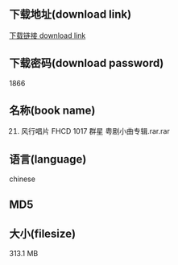 ## 下载地址(download link)
[下载链接 download link](https://tutu365.netlify.app/?s=21.+%E9%A3%8E%E8%A1%8C%E5%94%B1%E7%89%87+FHCD+1017+%E7%BE%A4%E6%98%9F+%E7%B2%A4%E5%89%A7%E5%B0%8F%E6%9B%B2%E4%B8%93%E8%BE%91.rar)

## 下载密码(download password)
1866

## 名称(book name)
21. 风行唱片 FHCD 1017 群星 粤剧小曲专辑.rar.rar

## 语言(language)
chinese

## MD5


## 大小(filesize)
313.1 MB
